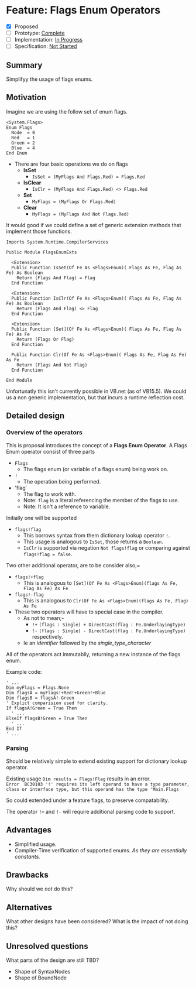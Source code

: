 # Feature: Flags Enum Operators

* [x] Proposed
* [ ] Prototype: [Complete](https://github.com/PROTOTYPE_OWNER/roslyn/BRANCH_NAME)
* [ ] Implementation: [In Progress](https://github.com/dotnet/roslyn/BRANCH_NAME)
* [ ] Specification: [Not Started](pr/1)

## Summary
[summary]: #summary

Simplifyy the usage of flags enums.

## Motivation
[motivation]: #motivation

Imagine we are using the follow set of enum flags.
```vbnet
<System.Flags>
Enum Flags
  Node  = 0
  Red   = 1
  Green = 2
  Blue  = 4
End Enum
```
* There are four basic operations we do on flags
  * **IsSet**
    * `IsSet = (MyFlags And Flags.Red) = Flags.Red`
  * **IsClear**
    * `IsClr = (MyFlags And Flags.Red) <> Flags.Red` 
  * **Set**
    * `MyFlags = (MyFlags Or Flags.Red)` 
  * **Clear**
    * `MyFlags = (MyFlags And Not Flags.Red)`
  
It would good if we could define a set of generic extension methods that implement those functions.

```vbnet
Imports System.Runtime.CompilerServices

Public Module FlagsEnumExts

  <Extension>
  Public Function IsSet(Of Fe As <Flags>Enum)( Flags As Fe, Flag As Fe) As Boolean
    Return (Flags And Flag) = Flag
  End Function

  <Extension>
  Public Function IsClr(Of Fe As <Flags>Enum)( Flags As Fe, Flag As Fe) As Boolean
    Return (Flags And Flag) <> Flag
  End Function

  <Extension>
  Public Function [Set](Of Fe As <Flags>Enum)( Flags As Fe, Flag As Fe) As Fe
    Return (Flags Or Flag)
  End Function

  Public Function Clr(Of Fe As <Flags>Enum)( Flags As Fe, Flag As Fe) As Fe
    Return (Flags And Not Flag)
  End Function

End Module
```

Unfortunatly this isn't currently possible in VB.net (as of VB15.5).
We could us a non generic implementation, but that incurs a runtime reflection cost.


## Detailed design
[design]: #detailed-design

### Overview of the operators

This is proposal introduces the concept of a **Flags Enum Operator**.
A Flags Enum operator consist of three parts
  * `Flags`
    * The flags enum (or variable of a flags enum) being work on.
  * `!`
    * The operation being performed.
  * 'flag`
    * The flag to work with.
    * Note: `flag` is a literal referencing the member of the flags to use.
    * Note: It isn't a reference to variable.

Initially one will be supported
  * `flags!flag` 
    * This borrows syntax from them dictionary lookup operator `!`.
    * This usage is analogous to `IsSet`, those returns a `Boolean`. 
    * `IsClr` is supported via negation `Not flags!flag` or comparing against `flags!flag = false`.

Two other additional operator, are to be consider also;=
  * `flags!+flag`
    * This is analogous to `[Set](Of Fe As <Flags>Enum)(flags As Fe, Flag As Fe) As Fe`
  * `flags!-flag`
    * This is analogous to `Clr(Of Fe As <Flags>Enum)(flags As Fe, Flag) As Fe`
  * These two operators will have to special case in the compiler.
    * As not to mean;-
        * `!+`  `(flags : Single) + DirectCast(flag : Fe.UnderlayingType)`
        * `!-`  `(flags : Single) - DirectCast(flag : Fe.UnderlayingType)`    
    respectively.
	* Ie an *identifier* followed by the *single_type_character* 

All of the operators act immutablly, returning a new instance of the flags enum.


Example code:

```VB.NET
' ...
Dim myFlags = Flags.None
Dim flagsA = myFlags!+Red!+Green!+Blue
Dim flagsB = flagsA!-Green
' Explict comparision used for clarity.
If flagsA!Green = True Then
  ' ...
ElseIf flagsB!Green = True Then
  ' ...
End If
' ...
```

### Parsing

Should be relatively simple to extend existing support for dictionary lookup operator.

Existing usage `Dim results = Flags!Flag` results in an error.    
`Error	BC30103	'!' requires its left operand to have a type parameter, class or interface type, but this operand has the type 'Main.Flags`

So could extended under a feature flags, to preserve compatability.

The operator `!+` and `!-` will require additional parsing code to support.

## Advantages

  * Simplified usage.
  * Compiler-Time verification of supported enums. *As they are essentially constants.*

## Drawbacks
[drawbacks]: #drawbacks

Why should we *not* do this?

## Alternatives
[alternatives]: #alternatives

What other designs have been considered? What is the impact of not doing this?

## Unresolved questions
[unresolved]: #unresolved-questions

What parts of the design are still TBD?
  * Shape of SyntaxNodes
  * Shape of BoundNode